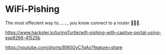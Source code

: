 # WiFi-Pishing
The most effecient way to......., you know connect to a router 🙂😶😎.

https://www.hackster.io/turingTurtle/wifi-pishing-with-captive-portal-using-esp8266-41525b

https://youtube.com/shorts/B9I0GyC7qAo?feature=share
